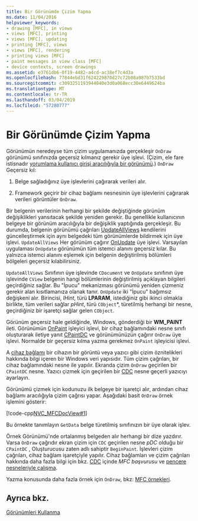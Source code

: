 ```yaml
---
title: Bir Görünümde Çizim Yapma
ms.date: 11/04/2016
helpviewer_keywords:
- drawing [MFC], in views
- views [MFC], printing
- views [MFC], updating
- printing [MFC], views
- views [MFC], rendering
- printing views [MFC]
- paint messages in view class [MFC]
- device contexts, screen drawings
ms.assetid: e3761db6-0f19-4482-a4cd-ac38ef7c4d3a
ms.openlocfilehash: 77844ebd31f624229870d27c72b08a987b7533bd
ms.sourcegitcommit: c3093251193944840e3d0a068ecc30e6449624ba
ms.translationtype: MT
ms.contentlocale: tr-TR
ms.lasthandoff: 03/04/2019
ms.locfileid: "57280777"
---
```

# <a name="drawing-in-a-view"></a>Bir Görünümde Çizim Yapma

Görünümün neredeyse tüm çizim uygulamanızda gerçekleşir `OnDraw` görünümü sınıfınızda geçersiz kılmanız gerekir üye işlevi. (Çizim, ele fare istisnadır [yorumlama kullanıcı girişi aracılığıyla bir görünümü](../mfc/interpreting-user-input-through-a-view.md).) `OnDraw` Geçersiz kıl:

1. Belge sağladığınız üye işlevlerini çağırarak verileri alır.

1. Framework geçirir bir cihaz bağlamı nesnesinin üye işlevlerini çağırarak verileri görüntüler `OnDraw`.

Bir belgenin verilerinin herhangi bir şekilde değiştiğinde görünüm değişiklikleri yansıtacak şekilde yeniden gerekir. Bu genellikle kullanıcının belgeye bir görünüm aracılığıyla bir değişiklik yaptığında gerçekleşir. Bu durumda, belgenin görünümü çağrıları [UpdateAllViews](../mfc/reference/cdocument-class.md#updateallviews) kendilerini güncelleştirmek için aynı belgedeki tüm görünümlerde bildirmek için üye işlevi. `UpdateAllViews` Her görünüm çağırır [OnUpdate](../mfc/reference/cview-class.md#onupdate) üye işlevi. Varsayılan uygulaması `OnUpdate` görünümün tüm istemci alanını geçersiz kılar. Bu yalnızca istemci alanını eşlemek için belgenin değiştirilmiş bölümleri bölgeleri geçersiz kılabilirsiniz.

`UpdateAllViews` Sınıfının üye işlevinde `CDocument` ve `OnUpdate` sınıfının üye işlevinde `CView` belgenin hangi bölümlerinin değiştirilmiş açıklayan bilgileri geçirdiğiniz sağlar. Bu "İpucu" mekanizması görünümü yeniden çizmeniz gerekir alan kısıtlamanıza olanak tanır. `OnUpdate` iki "İpucu" bağımsız değişkeni alır. Birincisi, *lHint*, türü **LPARAM**, istediğiniz gibi ikinci olmakla birlikte, tüm verileri sağlar *pHint*, türü `CObject`*, türetilmiş herhangi bir nesne, geçirdiğiniz bir işaretçi sağlar gelen `CObject`.

Görünüm geçersiz hale geldiğinde, Windows, gönderdiği bir **WM_PAINT** ileti. Görünümün [OnPaint](../mfc/reference/cwnd-class.md#onpaint) işleyici işlevi, bir cihaz bağlamındaki nesne sınıfı oluşturarak iletiye yanıt [CPaintDC](../mfc/reference/cpaintdc-class.md) ve görünümünüzün çağırır `OnDraw` üye işlevi. Normalde bir geçersiz kılma yazma gerekmez `OnPaint` işleyicisi işlevi.

A [cihaz bağlamı](../mfc/device-contexts.md) bir cihazın bir görüntü veya yazıcı gibi çizim öznitelikleri hakkında bilgi içeren bir Windows veri yapısıdır. Tüm çizim çağrıları, bir cihaz bağlamındaki nesne ile yapılır. Ekranda çizim `OnDraw` geçirilen bir `CPaintDC` nesne. Yazıcı çizmek için geçirilen bir [CDC](../mfc/reference/cdc-class.md) nesne geçerli yazıcıyı ayarlayın.

Görünümü çizmek için kodunuzu ilk belgeye bir işaretçi alır, ardından cihaz bağlamı aracılığıyla çizim çağrısı yapar. Aşağıdaki basit `OnDraw` örnek işlemini gösterir:

[!code-cpp[NVC_MFCDocView#1](../mfc/codesnippet/cpp/drawing-in-a-view_1.cpp)]

Bu örnekte tanımlayın `GetData` belge türetilmiş sınıfınızın bir üye olarak işlev.

Örnek Görünümü'nde ortalanmış belgeden alır herhangi bir dize yazdırır. Varsa `OnDraw` çağrıdır ekran çizim için `CDC` geçirilen nesne *pDC* olduğu bir `CPaintDC` , Oluşturucusu zaten adlı sahiptir `BeginPaint`. İşlevleri çizim çağrıları, cihaz bağlam işaretçiyle yapılır. Cihaz bağlamları ve çizim çağrıları hakkında daha fazla bilgi için bkz. [CDC](../mfc/reference/cdc-class.md) içinde *MFC başvurusu* ve [pencere nesneleriyle çalışma](../mfc/working-with-window-objects.md).

Yazma konusunda daha fazla örnek için `OnDraw`, bkz: [MFC örnekleri](../visual-cpp-samples.md).

## <a name="see-also"></a>Ayrıca bkz.

[Görünümleri Kullanma](../mfc/using-views.md)
